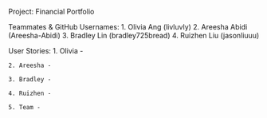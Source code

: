 Project: Financial Portfolio

Teammates & GitHub Usernames:
    1. Olivia Ang (livluvly)
    2. Areesha Abidi (Areesha-Abidi)
    3. Bradley Lin (bradley725bread)
    4. Ruizhen Liu (jasonliuuu)

User Stories:
    1. Olivia - 
    
    2. Areesha - 

    3. Bradley - 

    4. Ruizhen - 

    5. Team - 

